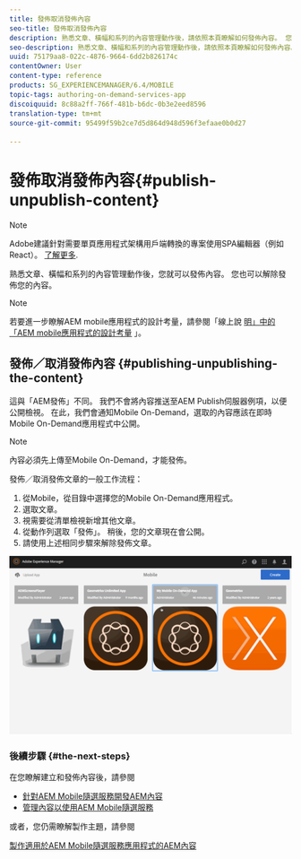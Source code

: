 ```yaml
---
title: 發佈取消發佈內容
seo-title: 發佈取消發佈內容
description: 熟悉文章、橫幅和系列的內容管理動作後，請依照本頁瞭解如何發佈內容。 您也可以解除發佈您的內容。
seo-description: 熟悉文章、橫幅和系列的內容管理動作後，請依照本頁瞭解如何發佈內容。 您也可以解除發佈您的內容。
uuid: 75179aa8-022c-4876-9664-6dd2b826174c
contentOwner: User
content-type: reference
products: SG_EXPERIENCEMANAGER/6.4/MOBILE
topic-tags: authoring-on-demand-services-app
discoiquuid: 8c88a2ff-766f-481b-b6dc-0b3e2eed8596
translation-type: tm+mt
source-git-commit: 95499f59b2ce7d5d864d948d596f3efaae0b0d27

---
```



# 發佈取消發佈內容{#publish-unpublish-content}

>[!NOTE]
>
>Adobe建議針對需要單頁應用程式架構用戶端轉換的專案使用SPA編輯器（例如React）。 [了解更多](/help/sites-developing/spa-overview.md).

熟悉文章、橫幅和系列的內容管理動作後，您就可以發佈內容。 您也可以解除發佈您的內容。

>[!NOTE]
>
>若要進一步瞭解AEM mobile應用程式的設計考量，請參閱「線上說 [明」中的「AEM mobile應用程式的設計考量](https://helpx.adobe.com/digital-publishing-solution/help/design-app.html) 」。

## 發佈／取消發佈內容 {#publishing-unpublishing-the-content}

這與「AEM發佈」不同。 我們不會將內容推送至AEM Publish伺服器例項，以便公開檢視。 在此，我們會通知Mobile On-Demand，選取的內容應該在即時Mobile On-Demand應用程式中公開。

>[!NOTE]
>
>內容必須先上傳至Mobile On-Demand，才能發佈。

發佈／取消發佈文章的一般工作流程：

1. 從Mobile，從目錄中選擇您的Mobile On-Demand應用程式。
1. 選取文章。
1. 視需要從清單檢視新增其他文章。
1. 從動作列選取「發佈」。 稍後，您的文章現在會公開。
1. 請使用上述相同步驟來解除發佈文章。

<!-- FAIL >>[!NOTE]
>
>Generally, you should preflight before publishing. See [Previewing with Preflight](/content/docs/en/aem/6-3/administer/mobile-apps/aem-mobile/previewing-with-preflight-on-demand-services.md) for more details.-->

![chlimage_1-9](assets/chlimage_1-9.gif)

### 後續步驟 {#the-next-steps}

在您瞭解建立和發佈內容後，請參閱

* [針對AEM Mobile隨選服務開發AEM內容](/help/mobile/aem-mobile-on-demand.md)
* [管理內容以使用AEM Mobile隨選服務](/help/mobile/aem-mobile.md)

或者，您仍需瞭解製作主題，請參閱

[製作適用於AEM Mobile隨選服務應用程式的AEM內容](/help/mobile/mobile-apps-ondemand.md)

